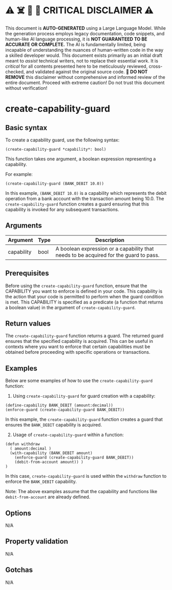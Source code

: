 
# ⚠️ ☠️ 🔮 🤖 CRITICAL DISCLAIMER ⚠️

 
This document is **AUTO-GENERATED** using a Large Language Model. While the generation process employs legacy documentation, code snippets, and human-like AI language processing, it is **NOT GUARANTEED TO BE ACCURATE OR COMPLETE.** The AI is fundamentally limited, being incapable of understanding the nuances of human-written code in the way a skilled developer would. This document exists primarily as an initial draft meant to *assist* technical writers, not to replace their essential work. It is *critical* for all contents presented here to be meticulously reviewed, cross-checked, and validated against the original source code. 🚫 **DO NOT REMOVE** this disclaimer without comprehensive and informed review of the entire document. Proceed with extreme caution! Do not trust this document without verification!

# create-capability-guard

## Basic syntax

To create a capability guard, use the following syntax:

```pact
(create-capability-guard *capability*: bool)
```

This function takes one argument, a boolean expression representing a capability. 

For example:

```pact
(create-capability-guard (BANK_DEBIT 10.0))
```

In this example, `(BANK_DEBIT 10.0)` is a capability which represents the debit operation from a bank account with the transaction amount being 10.0. The `create-capability-guard` function creates a guard ensuring that this capability is invoked for any subsequent transactions.

## Arguments

| Argument | Type | Description |
| --- | --- | --- |
| capability | bool | A boolean expression or a capability that needs to be acquired for the guard to pass. |

## Prerequisites

Before using the `create-capability-guard` function, ensure that the CAPABILITY you want to enforce is defined in your code. This capability is the action that your code is permitted to perform when the guard condition is met. This CAPABILITY is specified as a predicate (a function that returns a boolean value) in the argument of `create-capability-guard`.

## Return values

The `create-capability-guard` function returns a guard. The returned guard ensures that the specified capability is acquired. This can be useful in contexts where you want to enforce that certain capabilities must be obtained before proceeding with specific operations or transactions.

## Examples

Below are some examples of how to use the `create-capability-guard` function:

1. Using `create-capability-guard` for guard creation with a capability:

```pact
(define-capability BANK_DEBIT (amount:decimal))
(enforce-guard (create-capability-guard BANK_DEBIT))
```

In this example, the `create-capability-guard` function creates a guard that ensures the `BANK_DEBIT` capability is acquired.

2. Usage of `create-capability-guard` within a function:

```pact
(defun withdraw
  ( amount:decimal )
  (with-capability (BANK_DEBIT amount) 
    (enforce-guard (create-capability-guard BANK_DEBIT)) 
    (debit-from-account amount)) )
)
```
In this case, `create-capability-guard` is used within the `withdraw` function to enforce the `BANK_DEBIT` capability. 

Note: The above examples assume that the capability and functions like `debit-from-account` are already defined.

## Options

N/A

## Property validation

N/A

## Gotchas

N/A

